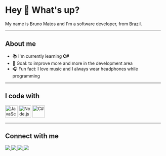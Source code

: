 # Hey 👋 What's up?

My name is Bruno Matos and I'm a software developer, from Brazil.

---

## About me

- 📚 I'm currently learning **C#**
- 🎯 Goal: to improve more and more in the development area
- 🎧 Fun fact: I love music and I always wear headphones while programming

---

## I code with

<p>
  <img src="https://cdn.jsdelivr.net/gh/devicons/devicon/icons/javascript/javascript-original.svg" alt="JavaScript" width="40px" />
  <img src="https://cdn.jsdelivr.net/gh/devicons/devicon/icons/nodejs/nodejs-original.svg" alt="Node.js" width="40px" />
  <img src="https://cdn.jsdelivr.net/gh/devicons/devicon/icons/csharp/csharp-original.svg" alt="C#" width="40px" />
</p>

---

## Connect with me

<p>
  <a href="https://discord.com/users/BrunoMatos#1234" target="_blank">
    <img src="https://img.shields.io/badge/Discord-5865F2?style=for-the-badge&logo=discord&logoColor=white"/>
  </a>
  <a href="https://www.youtube.com/@brunomatos" target="_blank">
    <img src="https://img.shields.io/badge/YouTube-FF0000?style=for-the-badge&logo=youtube&logoColor=white"/>
  </a>
  <a href="https://www.instagram.com/brunomatos" target="_blank">
    <img src="https://img.shields.io/badge/Instagram-E4405F?style=for-the-badge&logo=instagram&logoColor=white"/>
  </a>
  <a href="https://www.linkedin.com/in/brunomatos" target="_blank">
    <img src="https://img.shields.io/badge/LinkedIn-0A66C2?style=for-the-badge&logo=linkedin&logoColor=white"/>
  </a>
</p>

